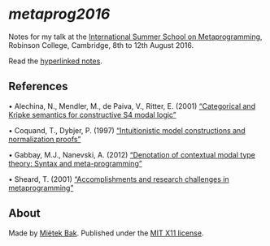_metaprog2016_
==============

Notes for my talk at the [International Summer School on Metaprogramming](https://www.cl.cam.ac.uk/events/metaprog2016/), Robinson College, Cambridge, 8th to 12th August 2016.

Read the [hyperlinked notes](https://mietek.github.io/metaprog2016/).


References
----------

• Alechina, N., Mendler, M., de Paiva, V., Ritter, E. (2001) [“Categorical and Kripke semantics for constructive S4 modal logic”](http://dx.doi.org/10.1007/3-540-44802-0_21)

• Coquand, T., Dybjer, P. (1997) [“Intuitionistic model constructions and normalization proofs”](http://dx.doi.org/10.1017/S0960129596002150)

• Gabbay, M.J., Nanevski, A. (2012) [“Denotation of contextual modal type theory: Syntax and meta-programming”](http://dx.doi.org/10.1016/j.jal.2012.07.002)

• Sheard, T. (2001) [“Accomplishments and research challenges in metaprogramming”](http://dx.doi.org/10.1007/3-540-44806-3_2)


About
-----

Made by [Miëtek Bak](https://mietek.io/).  Published under the [MIT X11 license](LICENSE.md).
